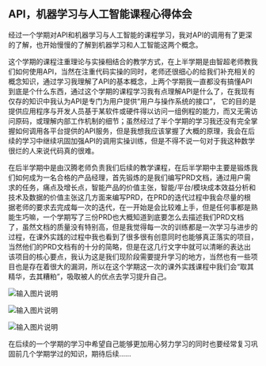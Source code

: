 ## API，机器学习与人工智能课程心得体会
  经过一个学期对API和机器学习与人工智能的课程学习，我对API的调用有了更深的了解，也开始慢慢的了解到机器学习和人工智能这两个概念。
  
  这个学期的课程注重理论与实操相结合的教学方式，在上半学期是由智超老师教我们如何使用API，当然在注重代码实操的同时，老师还很细心的给我们补充相关的概念知识，通过学习我理解了API的基本概念，上两个学期我一直都没有搞懂API到底是个什么东西，通过这个学期的课程学习我有点理解API是什么了，在我现有仅存的知识中我认为API是专门为用户提供“用户与操作系统的接口”， 它的目的是提供应用程序与开发人员基于某软件或硬件得以访问一组例程的能力，而又无需访问原码，或理解内部工作机制的细节；虽然经过了半个学期的学习我还没有完全掌握如何调用各平台提供的API服务，但是我想我应该掌握了大概的原理，我会在后续的学习中继续巩固加强API的调用实操训练，但是不得不说一句对于我这种数学很烂的人来说代码真的很难。
  
  在后半学期中是由汉腾老师负责我们后续的教学课程，在后半学期中主要是锻炼我们如何成为一名合格的产品经理，首先锻炼的是我们编写PRD文档，通过用户需求的任务，痛点及增长点，智能产品的价值主张，智能/平台/模块成本效益分析和技术及数据的价值主张这几方面来编写PRD，在PRD的迭代过程中我会尽量的根据老师的要求去完成每一次的迭代，在一开始是会比较难上手，但是任何事都是熟能生巧嘛，一个学期写了三份PRD也大概知道到底要怎么去描述我们PRD文档了，虽然文档的质量没有特别高，但是我觉得每一次的训练都是一次学习与进步的过程，在课外实践的过程中我也看到了很多很有创意同时也能够真正落实的项目，当然他们的PRD文档有的十分的简略，但是在这几行文字中就可以清晰的表达出该项目的核心要点，我认为这是我们现阶段需要提升学习的地方，当然也有一些项目也是存在着很大的漏洞，所以在这个学期这一次的课外实践课程中我们会“取其精华，去其糟粕”，吸取被人的优点去学习提升自己。

![输入图片说明](https://images.gitee.com/uploads/images/2020/0110/142512_e4345632_1648233.jpeg "1.jpg")

![输入图片说明](https://images.gitee.com/uploads/images/2020/0110/142658_2781a29a_1648233.jpeg "3e495581d8002b5803849af51639384.jpg")

![输入图片说明](https://images.gitee.com/uploads/images/2020/0110/142716_026f880e_1648233.jpeg "69436b7d48d27af6f6c4413de832673.jpg")



  
  在后续的一个学期的学习中希望自己能够更加用心努力学习的同时也要经常复习巩固前几个学期学过的知识，期待后续……

